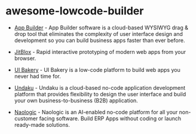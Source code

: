 # awesome-lowcode-builder

- [App Builder](https://www.infragistics.com/products/appbuilder) - App Builder software is a cloud-based WYSIWYG drag & drop tool that eliminates the complexity of user interface design and development so you can build business apps faster than ever before.

- [JitBlox](https://www.jitblox.com/) - Rapid interactive prototyping of modern web apps from your browser.

- [UI Bakery](https://uibakery.io/) - UI Bakery is a low-code platform to build web apps you never had time for.

- [Undaku](https://www.undaku.com/) - Undaku is a cloud-based no-code application development platform that provides flexibility to design the user interface and build your own business-to-business (B2B) application.

- [Naologic](https://naologic.com/) - Naologic is an AI-enabled no-code platform for all your non-customer facing software. Build ERP Apps without coding or launch ready-made solutions.
